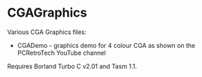# CGAGraphics

Various CGA Graphics files:

* CGADemo - graphics demo for 4 colour CGA as shown on the PCRetroTech YouTube channel

Requires Borland Turbo C v2.01 and Tasm 1.1.
